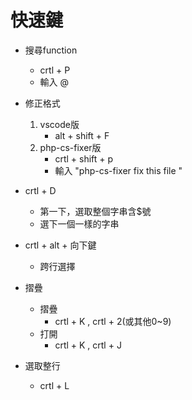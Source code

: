 # 快速鍵
- 搜尋function
    - crtl + P 
    - 輸入 @

- 修正格式
    1. vscode版
        - alt + shift + F
    2. php-cs-fixer版
        - crtl + shift + p 
        - 輸入 "php-cs-fixer fix this file "

- crtl + D 
    - 第一下，選取整個字串含$號
    - 選下一個一樣的字串

- crtl + alt + 向下鍵
    - 跨行選擇

- 摺疊
    - 摺疊
        - crtl + K , crtl + 2(或其他0~9)
    - 打開
        - crtl + K , crtl + J

- 選取整行
    - crtl + L